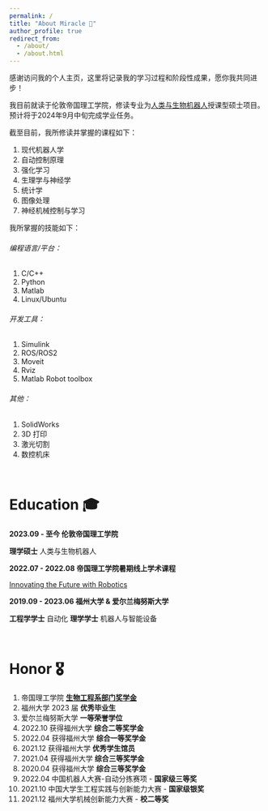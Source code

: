 ```yaml
---
permalink: /
title: "About Miracle 🤖"
author_profile: true
redirect_from: 
  - /about/
  - /about.html
---
```


感谢访问我的个人主页，这里将记录我的学习过程和阶段性成果，愿你我共同进步！

我目前就读于伦敦帝国理工学院，修读专业为[人类与生物机器人](https://www.imperial.ac.uk/study/courses/postgraduate-taught/human-biological-robotics/)授课型硕士项目。预计将于2024年9月中旬完成学业任务。

截至目前，我所修读并掌握的课程如下：
1. 现代机器人学
2. 自动控制原理
3. 强化学习
4. 生理学与神经学
5. 统计学
6. 图像处理
7. 神经机械控制与学习


我所掌握的技能如下：
###### 编程语言/平台：
1. C/C++
2. Python
3. Matlab
4. Linux/Ubuntu

###### 开发工具：
1. Simulink
2. ROS/ROS2
3. Moveit
4. Rviz
5. Matlab Robot toolbox

###### 其他：
1. SolidWorks
2. 3D 打印
3. 激光切割
4. 数控机床


<br>

Education 🎓
======
**2023.09 - 至今 伦敦帝国理工学院**

**理学硕士** 人类与生物机器人

**2022.07 - 2022.08 帝国理工学院暑期线上学术课程**

[Innovating the Future with Robotics](https://www.imperial.ac.uk/continuing-professional-development/short-courses/online-courses/masterclasses/future-with-robotics/)

**2019.09 - 2023.06 福州大学 & 爱尔兰梅努斯大学** 

**工程学学士** 自动化
**理学学士** 机器人与智能设备

<br>

Honor 🎖️
======
1. 帝国理工学院 **[生物工程系部门奖学金](https://www.imperial.ac.uk/study/fees-and-funding/scholarships-search/department-of-bioengineering-scholarship-msc-20232024.php)**
2. 福州大学 2023 届 **优秀毕业生**
3. 爱尔兰梅努斯大学 **一等荣誉学位**
4. 2022.10 获得福州大学 **综合二等奖学金**
5. 2022.04 获得福州大学 **综合一等奖学金**
6. 2021.12 获得福州大学 **优秀学生馆员**
7. 2021.04 获得福州大学 **综合三等奖学金**
8. 2020.04 获得福州大学 **综合三等奖学金**
9. 2022.04 中国机器人大赛-自动分拣赛项 - **国家级三等奖**
10. 2021.10 中国大学生工程实践与创新能力大赛 - **国家级银奖**
11. 2021.12 福州大学机械创新能力大赛 - **校二等奖**


